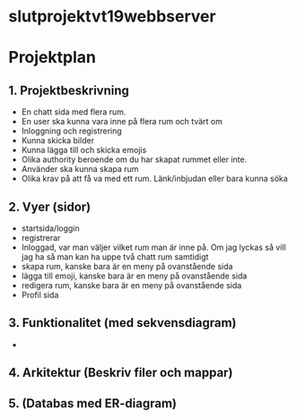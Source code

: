 # slutprojektvt19webbserver

# Projektplan

## 1. Projektbeskrivning
* En chatt sida med flera rum.
* En user ska kunna vara inne på flera rum och tvärt om
* Inloggning och registrering
* Kunna skicka bilder
* Kunna lägga till och skicka emojis
* Olika authority beroende om du har skapat rummet eller inte.
* Använder ska kunna skapa rum
* Olika krav på att få va med ett rum. Länk/inbjudan eller bara kunna söka

## 2. Vyer (sidor)
* startsida/loggin
* registrerar
* Inloggad, var man väljer vilket rum man är inne på. Om jag lyckas så vill jag ha så man kan ha uppe två chatt rum samtidigt
* skapa rum, kanske bara är en meny på ovanstående sida
* lägga till emoji, kanske bara är en meny på ovanstående sida
* redigera rum, kanske bara är en meny på ovanstående sida
* Profil sida

## 3. Funktionalitet (med sekvensdiagram)
* 
## 4. Arkitektur (Beskriv filer och mappar)

## 5. (Databas med ER-diagram)
